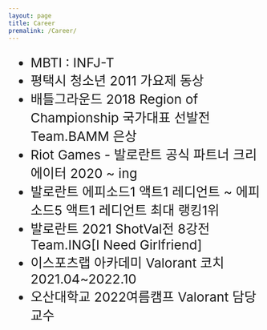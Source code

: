 ```yaml
---
layout: page
title: Career
premalink: /Career/
---
```


<span style="font-size:26px;">

* MBTI : INFJ-T
* 평택시 청소년 2011 가요제 동상
* 배틀그라운드 2018 Region of Championship 국가대표 선발전 Team.BAMM 은상
* Riot Games - 발로란트 공식 파트너 크리에이터 2020 ~ ing
* 발로란트 에피소드1 액트1 레디언트 ~ 에피소드5 액트1 레디언트 최대 랭킹1위
* 발로란트 2021 ShotVal전 8강전 Team.ING[I Need Girlfriend]
* 이스포츠랩 아카데미 Valorant 코치 2021.04~2022.10
* 오산대학교 2022여름캠프 Valorant 담당교수
</span>